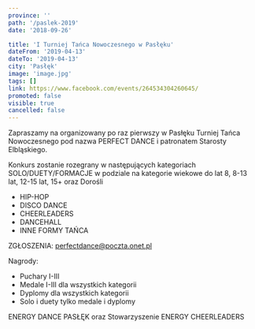 ```yaml
---
province: ''
path: '/paslek-2019'
date: '2018-09-26'

title: 'I Turniej Tańca Nowoczesnego w Pasłęku'
dateFrom: '2019-04-13'
dateTo: '2019-04-13'
city: 'Pasłęk'
image: 'image.jpg'
tags: []
link: https://www.facebook.com/events/264534304260645/
promoted: false
visible: true
cancelled: false
---
```

Zapraszamy na organizowany po raz pierwszy w Pasłęku Turniej Tańca Nowoczesnego pod nazwa PERFECT DANCE i patronatem Starosty Elbląskiego.

Konkurs zostanie rozegrany w następujących kategoriach SOLO/DUETY/FORMACJE w podziale na kategorie wiekowe do lat 8, 8-13 lat, 12-15 lat, 15+ oraz Dorośli
- HIP-HOP
- DISCO DANCE
- CHEERLEADERS
- DANCEHALL
- INNE FORMY TAŃCA

ZGŁOSZENIA: perfectdance@poczta.onet.pl

Nagrody:
- Puchary I-III 
- Medale I-III dla wszystkich kategorii
- Dyplomy dla wszystkich kategorii
- Solo i duety tylko medale i dyplomy

ENERGY DANCE PASŁĘK oraz Stowarzyszenie ENERGY CHEERLEADERS